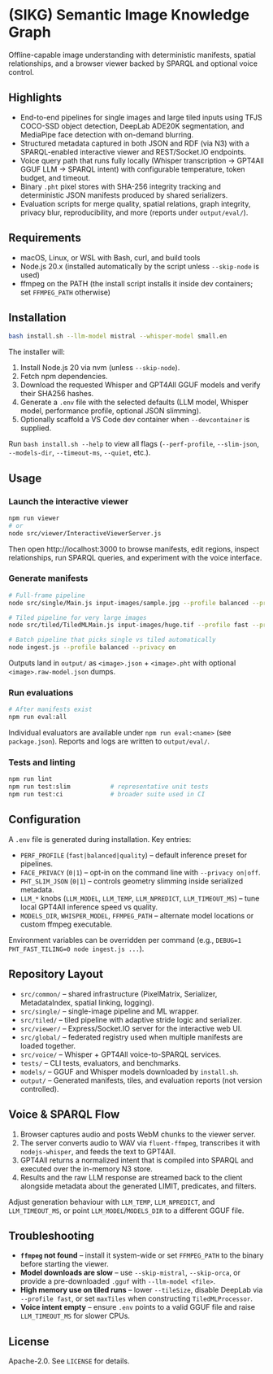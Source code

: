 # (SIKG) Semantic Image Knowledge Graph

Offline-capable image understanding with deterministic manifests, spatial relationships, and a browser viewer backed by SPARQL and optional voice control.

## Highlights

- End-to-end pipelines for single images and large tiled inputs using TFJS COCO-SSD object detection, DeepLab ADE20K segmentation, and MediaPipe face detection with on-demand blurring.
- Structured metadata captured in both JSON and RDF (via N3) with a SPARQL-enabled interactive viewer and REST/Socket.IO endpoints.
- Voice query path that runs fully locally (Whisper transcription → GPT4All GGUF LLM → SPARQL intent) with configurable temperature, token budget, and timeout.
- Binary `.pht` pixel stores with SHA-256 integrity tracking and deterministic JSON manifests produced by shared serializers.
- Evaluation scripts for merge quality, spatial relations, graph integrity, privacy blur, reproducibility, and more (reports under `output/eval/`).

## Requirements

- macOS, Linux, or WSL with Bash, curl, and build tools
- Node.js 20.x (installed automatically by the script unless `--skip-node` is used)
- ffmpeg on the PATH (the install script installs it inside dev containers; set `FFMPEG_PATH` otherwise)

## Installation

```bash
bash install.sh --llm-model mistral --whisper-model small.en
```

The installer will:

1. Install Node.js 20 via nvm (unless `--skip-node`).
2. Fetch npm dependencies.
3. Download the requested Whisper and GPT4All GGUF models and verify their SHA256 hashes.
4. Generate a `.env` file with the selected defaults (LLM model, Whisper model, performance profile, optional JSON slimming).
5. Optionally scaffold a VS Code dev container when `--devcontainer` is supplied.

Run `bash install.sh --help` to view all flags (`--perf-profile`, `--slim-json`, `--models-dir`, `--timeout-ms`, `--quiet`, etc.).

## Usage

### Launch the interactive viewer

```bash
npm run viewer
# or
node src/viewer/InteractiveViewerServer.js
```

Then open http://localhost:3000 to browse manifests, edit regions, inspect relationships, run SPARQL queries, and experiment with the voice interface.

### Generate manifests

```bash
# Full-frame pipeline
node src/single/Main.js input-images/sample.jpg --profile balanced --privacy on

# Tiled pipeline for very large images
node src/tiled/TiledMLMain.js input-images/huge.tif --profile fast --privacy off

# Batch pipeline that picks single vs tiled automatically
node ingest.js --profile balanced --privacy on
```

Outputs land in `output/` as `<image>.json` + `<image>.pht` with optional `<image>.raw-model.json` dumps.

### Run evaluations

```bash
# After manifests exist
npm run eval:all
```

Individual evaluators are available under `npm run eval:<name>` (see `package.json`). Reports and logs are written to `output/eval/`.

### Tests and linting

```bash
npm run lint
npm run test:slim           # representative unit tests
npm run test:ci             # broader suite used in CI
```

## Configuration

A `.env` file is generated during installation. Key entries:

- `PERF_PROFILE` (`fast|balanced|quality`) – default inference preset for pipelines.
- `FACE_PRIVACY` (`0|1`) – opt-in on the command line with `--privacy on|off`.
- `PHT_SLIM_JSON` (`0|1`) – controls geometry slimming inside serialized metadata.
- `LLM_*` knobs (`LLM_MODEL`, `LLM_TEMP`, `LLM_NPREDICT`, `LLM_TIMEOUT_MS`) – tune local GPT4All inference speed vs quality.
- `MODELS_DIR`, `WHISPER_MODEL`, `FFMPEG_PATH` – alternate model locations or custom ffmpeg executable.

Environment variables can be overridden per command (e.g., `DEBUG=1 PHT_FAST_TILING=0 node ingest.js ...`).

## Repository Layout

- `src/common/` – shared infrastructure (PixelMatrix, Serializer, MetadataIndex, spatial linking, logging).
- `src/single/` – single-image pipeline and ML wrapper.
- `src/tiled/` – tiled pipeline with adaptive stride logic and serializer.
- `src/viewer/` – Express/Socket.IO server for the interactive web UI.
- `src/global/` – federated registry used when multiple manifests are loaded together.
- `src/voice/` – Whisper + GPT4All voice-to-SPARQL services.
- `tests/` – CLI tests, evaluators, and benchmarks.
- `models/` – GGUF and Whisper models downloaded by `install.sh`.
- `output/` – Generated manifests, tiles, and evaluation reports (not version controlled).

## Voice & SPARQL Flow

1. Browser captures audio and posts WebM chunks to the viewer server.
2. The server converts audio to WAV via `fluent-ffmpeg`, transcribes it with `nodejs-whisper`, and feeds the text to GPT4All.
3. GPT4All returns a normalized intent that is compiled into SPARQL and executed over the in-memory N3 store.
4. Results and the raw LLM response are streamed back to the client alongside metadata about the generated LIMIT, predicates, and filters.

Adjust generation behaviour with `LLM_TEMP`, `LLM_NPREDICT`, and `LLM_TIMEOUT_MS`, or point `LLM_MODEL`/`MODELS_DIR` to a different GGUF file.

## Troubleshooting

- **`ffmpeg` not found** – install it system-wide or set `FFMPEG_PATH` to the binary before starting the viewer.
- **Model downloads are slow** – use `--skip-mistral`, `--skip-orca`, or provide a pre-downloaded `.gguf` with `--llm-model <file>`.
- **High memory use on tiled runs** – lower `--tileSize`, disable DeepLab via `--profile fast`, or set `maxTiles` when constructing `TiledMLProcessor`.
- **Voice intent empty** – ensure `.env` points to a valid GGUF file and raise `LLM_TIMEOUT_MS` for slower CPUs.

## License

Apache-2.0. See `LICENSE` for details.
